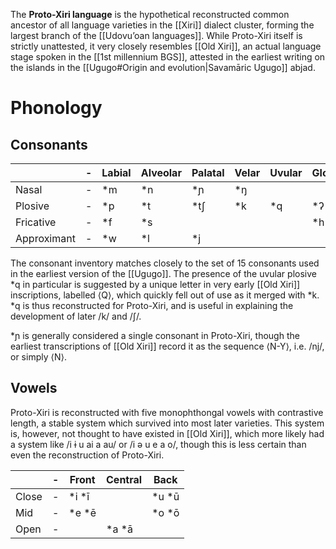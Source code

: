 The **Proto-Xiri language** is the hypothetical reconstructed common ancestor of all language varieties in the [[Xiri]] dialect cluster, forming the largest branch of the [[Udovuʼoan languages]]. While Proto-Xiri itself is strictly unattested, it very closely resembles [[Old Xiri]], an actual language stage spoken in the [[1st millennium BGS]], attested in the earliest writing on the islands in the [[Ugugo#Origin and evolution|Savamāric Ugugo]] abjad.

# Phonology

## Consonants

|             | -   | Labial | Alveolar | Palatal | Velar | Uvular | Glottal |
| ----------- | --- | ------ | -------- | ------- | ----- | ------ | ------- |
| Nasal       | -   | \*m    | \*n      | \*ɲ     | \*ŋ   |        |         |
| Plosive     | -   | \*p    | \*t      | \*tʃ    | \*k   | \*q    | \*ʔ     |
| Fricative   | -   | \*f    | \*s      |         |       |        | \*h     |
| Approximant | -   | \*w    | \*l      | \*j     |       |        |         |

The consonant inventory matches closely to the set of 15 consonants used in the earliest version of the [[Ugugo]]. The presence of the uvular plosive \*q in particular is suggested by a unique letter in very early [[Old Xiri]] inscriptions, labelled ⟨Q⟩, which quickly fell out of use as it merged with \*k. \*q is thus reconstructed for Proto-Xiri, and is useful in explaining the development of later /k/ and /ʃ/. 

\*ɲ is generally considered a single consonant in Proto-Xiri, though the earliest transcriptions of [[Old Xiri]] record it as the sequence ⟨N-Y⟩, i.e. /nj/, or simply ⟨N⟩.

## Vowels

Proto-Xiri is reconstructed with five monophthongal vowels with contrastive length, a stable system which survived into most later varieties. This system is, however, not thought to have existed in [[Old Xiri]], which more likely had a system like /i ɨ u ai a au/ or /i ə u e a o/, though this is less certain than even the reconstruction of Proto-Xiri.

|       | -   | Front   | Central | Back    |
| ----- | --- | ------- | ------- | ------- |
| Close | -   | \*i \*ī |         | \*u \*ū |
| Mid   | -   | \*e \*ē |         | \*o \*ō |
| Open  | -   |         | \*a \*ā |         |


